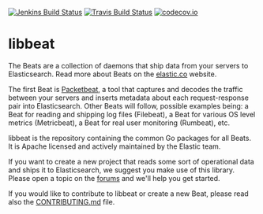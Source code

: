 [![Jenkins Build
Status](http://build-eu-00.elastic.co/job/libbeat/badge/icon)](http://build-eu-00.elastic.co/job/libbeat/)
[![Travis Build Status](https://travis-ci.org/elastic/libbeat.svg?branch=master)](https://travis-ci.org/elastic/libbeat)
[![codecov.io](http://codecov.io/github/elastic/libbeat/coverage.svg?branch=master)](http://codecov.io/github/elastic/libbeat?branch=master)


libbeat
=======

The Beats are a collection of daemons that ship data from your servers to
Elasticsearch. Read more about Beats on the
[elastic.co](https://www.elastic.co/products/beats) website.

The first Beat is [Packetbeat](https://github.com/elastic/packetbeat), a tool
that captures and decodes the traffic between your servers and inserts metadata
about each request-response pair into Elasticsearch. Other Beats will follow,
possible examples being: a Beat for reading and shipping log files (Filebeat), a
Beat for various OS level metrics (Metricbeat), a Beat for real user monitoring
(Rumbeat), etc.

libbeat is the repository containing the common Go packages for all Beats.  It
is Apache licensed and actively maintained by the Elastic team.

If you want to create a new project that reads some sort of operational data
and ships it to Elasticsearch, we suggest you make use of this library. Please
open a topic on the [forums](https://discuss.elastic.co/c/beats/libbeat) and
we'll help you get started.

If you would like to contribute to libbeat or create a new Beat, please read
also the [CONTRIBUTING.md](CONTRIBUTING.md) file.
